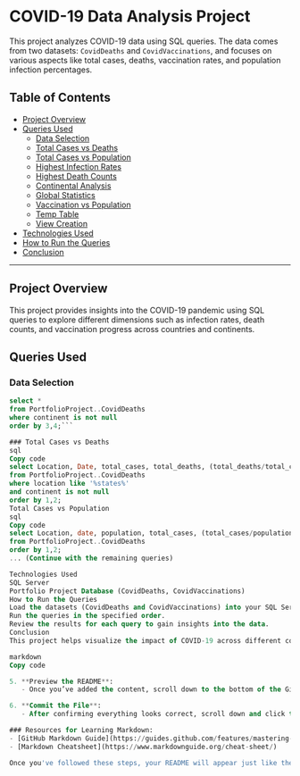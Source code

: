 # COVID-19 Data Analysis Project

This project analyzes COVID-19 data using SQL queries. The data comes from two datasets: `CovidDeaths` and `CovidVaccinations`, and focuses on various aspects like total cases, deaths, vaccination rates, and population infection percentages.

## Table of Contents
- [Project Overview](#project-overview)
- [Queries Used](#queries-used)
  - [Data Selection](#data-selection)
  - [Total Cases vs Deaths](#total-cases-vs-deaths)
  - [Total Cases vs Population](#total-cases-vs-population)
  - [Highest Infection Rates](#highest-infection-rates)
  - [Highest Death Counts](#highest-death-counts)
  - [Continental Analysis](#continental-analysis)
  - [Global Statistics](#global-statistics)
  - [Vaccination vs Population](#vaccination-vs-population)
  - [Temp Table](#temp-table)
  - [View Creation](#view-creation)
- [Technologies Used](#technologies-used)
- [How to Run the Queries](#how-to-run-the-queries)
- [Conclusion](#conclusion)

---

## Project Overview

This project provides insights into the COVID-19 pandemic using SQL queries to explore different dimensions such as infection rates, death counts, and vaccination progress across countries and continents.

## Queries Used

### Data Selection

```sql
select *
from PortfolioProject..CovidDeaths
where continent is not null
order by 3,4;```

### Total Cases vs Deaths
sql
Copy code
select Location, Date, total_cases, total_deaths, (total_deaths/total_cases)*100 as DeathPercentage
from PortfolioProject..CovidDeaths
where location like '%states%'
and continent is not null
order by 1,2;
Total Cases vs Population
sql
Copy code
select Location, date, population, total_cases, (total_cases/population)*100 as PercentPopulationInfected
from PortfolioProject..CovidDeaths
order by 1,2;
... (Continue with the remaining queries)

Technologies Used
SQL Server
Portfolio Project Database (CovidDeaths, CovidVaccinations)
How to Run the Queries
Load the datasets (CovidDeaths and CovidVaccinations) into your SQL Server environment.
Run the queries in the specified order.
Review the results for each query to gain insights into the data.
Conclusion
This project helps visualize the impact of COVID-19 across different countries and continents, shedding light on critical statistics such as death rates, infection rates, and vaccination progress.

markdown
Copy code

5. **Preview the README**:
   - Once you’ve added the content, scroll down to the bottom of the GitHub editor, where you’ll see a **Preview** tab that shows how the file will look once published.

6. **Commit the File**:
   - After confirming everything looks correct, scroll down and click the **"Commit new file"** button to save the README to your repository.

### Resources for Learning Markdown:
- [GitHub Markdown Guide](https://guides.github.com/features/mastering-markdown/)
- [Markdown Cheatsheet](https://www.markdownguide.org/cheat-sheet/)

Once you've followed these steps, your README will appear just like the one I formatted earlier! Let me
